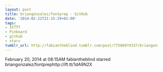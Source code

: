```yaml
---
layout: post
title: briangonzalez/fontprep · GitHub
date: '2014-02-22T21:15:29+01:00'
tags:
- IFTTT
- Pinboard
- github
- stars
tumblr_url: http://fabiantheblind.tumblr.com/post/77506974337/briangonzalez-fontprep-github
---
```

February 20, 2014 at 08:15AM
fabiantheblind starred briangonzalez/fontprephttp://ift.tt/1dA9N2X
